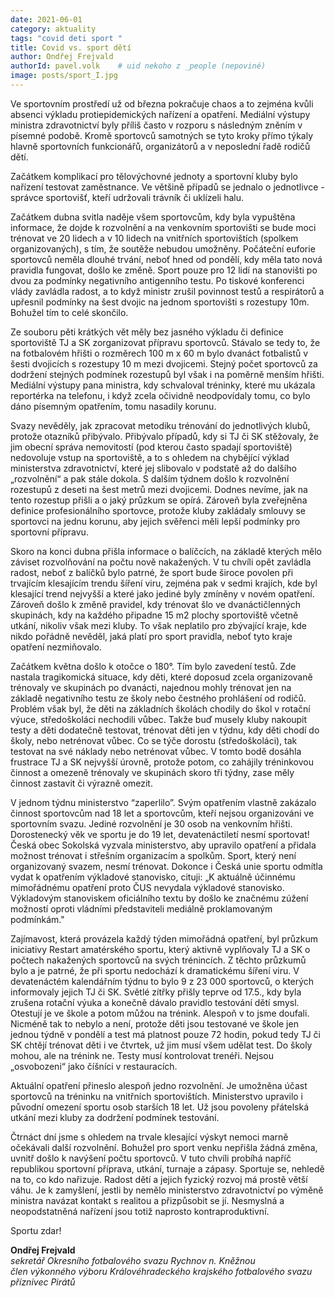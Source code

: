 ```yaml
---
date: 2021-06-01
category: aktuality
tags: "covid deti sport "
title: Covid vs. sport dětí
author: Ondřej Frejvald
authorId: pavel.volk    # uid nekoho z _people (nepoviné)
image: posts/sport_I.jpg
---
```


Ve sportovním prostředí už od března pokračuje chaos a to zejména kvůli absenci výkladu protiepidemických nařízení a opatření. Mediální výstupy ministra zdravotnictví byly příliš často v rozporu s následným zněním v písemné podobě. Kromě sportovců samotných se tyto kroky přímo týkaly hlavně sportovních funkcionářů, organizátorů a v neposlední řadě rodičů dětí.

Začátkem komplikací pro tělovýchovné jednoty a sportovní kluby bylo nařízení testovat zaměstnance. Ve většině případů se  jednalo o jednotlivce - správce sportovišť, kteří udržovali trávník či uklízeli halu.

Začátkem dubna svitla naděje všem sportovcům, kdy byla vypuštěna informace, že dojde k rozvolnění a na venkovním sportovišti se bude moci trénovat ve 20 lidech a v 10 lidech na vnitřních sportovištích (spolkem organizovaných), s tím, že soutěže nebudou umožněny. Počáteční euforie sportovců neměla dlouhé trvání, neboť hned od pondělí, kdy měla tato nová pravidla fungovat, došlo ke změně. Sport pouze pro 12 lidí na stanovišti po dvou za podmínky negativního antigenního testu. Po tiskové konferenci vlády zavládla radost, a to když ministr zrušil povinnost testů a respirátorů a upřesnil podmínky na šest dvojic na jednom sportovišti s rozestupy 10m. Bohužel tím to celé skončilo.

Ze souboru pěti krátkých vět měly bez jasného výkladu či definice sportoviště TJ a SK zorganizovat přípravu sportovců. Stávalo se tedy to, že na fotbalovém hřišti o rozměrech 100 m x 60 m bylo dvanáct fotbalistů v šesti dvojicích s rozestupy 10 m mezi dvojicemi. Stejný počet sportovců za dodržení stejných podmínek rozestupů byl však i na poměrně menším hřišti. Mediální výstupy pana ministra, kdy schvaloval tréninky, které mu ukázala reportérka na telefonu, i když zcela očividně neodpovídaly tomu, co bylo dáno písemným opatřením, tomu nasadily korunu.

Svazy nevěděly, jak zpracovat metodiku trénování do jednotlivých klubů, protože otazníků přibývalo. Přibývalo případů, kdy si TJ či SK stěžovaly, že jim obecní správa nemovitostí (pod kterou často spadají sportoviště) nedovoluje vstup na sportoviště, a to s ohledem na chybějící výklad ministerstva zdravotnictví, které jej slibovalo v podstatě až do dalšího „rozvolnění“ a pak stále dokola. S dalším týdnem došlo k rozvolnění rozestupů z deseti na šest metrů mezi dvojicemi. Dodnes nevíme, jak na tento rozestup přišli a o jaký průzkum se opírá. Zároveň byla zveřejněna definice profesionálního sportovce, protože kluby zakládaly smlouvy se sportovci na jednu korunu, aby jejich svěřenci měli lepší podmínky pro sportovní přípravu.

Skoro na konci dubna přišla informace o balíčcích, na základě kterých mělo záviset rozvolňování na počtu nově nakažených. V tu chvíli opět zavládla radost, neboť z balíčků bylo patrné, že sport bude široce povolen při trvajícím klesajícím trendu šíření viru, zejména pak v sedmi krajích, kde byl klesající trend nejvyšší a které jako jediné byly zmíněny v novém opatření. Zároveň došlo k změně pravidel, kdy trénovat šlo ve dvanáctičlenných skupinách, kdy na každého připadne 15 m2 plochy sportoviště včetně utkání, nikoliv však mezi kluby. To však neplatilo pro zbývající kraje, kde nikdo pořádně nevěděl, jaká platí pro sport pravidla, neboť tyto kraje opatření nezmiňovalo.

Začátkem května došlo k otočce o 180°.  Tím bylo zavedení testů. Zde nastala tragikomická situace, kdy děti, které doposud zcela organizovaně trénovaly ve skupinách po dvanácti, najednou mohly trénovat jen na základě negativního testu ze školy nebo čestného prohlášení od rodičů. Problém však byl, že děti na základních školách chodily do škol v rotační výuce, středoškoláci nechodili vůbec. Takže buď musely kluby nakoupit testy a děti dodatečně testovat, trénovat děti jen v týdnu, kdy děti chodí do školy, nebo netrénovat vůbec. Co se týče dorostu (středoškoláci), tak testovat na své náklady nebo netrénovat vůbec. V tomto bodě dosáhla frustrace TJ a SK nejvyšší úrovně, protože potom, co zahájily tréninkovou činnost a omezeně trénovaly ve skupinách skoro tři týdny, zase měly činnost zastavit či výrazně omezit. 

V jednom týdnu ministerstvo “zaperlilo”. Svým opatřením vlastně zakázalo činnost sportovcům nad 18 let a sportovcům, kteří nejsou organizováni ve sportovním svazu. Jediné rozvolnění je 30 osob na venkovním hřišti. Dorostenecký věk ve sportu je do 19 let, devatenáctiletí nesmí sportovat! Česká obec Sokolská vyzvala ministerstvo, aby upravilo opatření a přidala možnost trénovat i střešním organizacím a spolkům. Sport, který není organizovaný svazem, nesmí trénovat. Dokonce i Česká unie sportu odmítla vydat k opatřením výkladové stanovisko, cituji: „K aktuálně účinnému mimořádnému opatření proto ČUS nevydala výkladové stanovisko. Výkladovým stanoviskem oficiálního textu by došlo ke značnému zúžení možností oproti vládními představiteli mediálně proklamovaným podmínkám."

Zajímavost, která provázela každý týden mimořádná opatření, byl průzkum iniciativy Restart amatérského sportu, který aktivně vyplňovaly TJ a SK o počtech nakažených sportovců na svých trénincích. Z těchto průzkumů bylo a je patrné, že při sportu nedochází k dramatickému šíření viru. V devatenáctém kalendářním týdnu to bylo 9 z 23 000 sportovců, o kterých informovaly jejich TJ či SK. 
Světlé zítřky přišly teprve od 17.5., kdy byla zrušena rotační výuka a konečně dávalo pravidlo testování dětí smysl. Otestují je ve škole a potom můžou na trénink. Alespoň v to jsme doufali. Nicméně tak to nebylo a není, protože děti jsou testované ve škole jen jednou týdně v pondělí a test má platnost pouze 72 hodin, pokud tedy TJ či SK chtějí trénovat děti i ve čtvrtek, už jim musí všem udělat test. Do školy mohou, ale na trénink ne. Testy musí kontrolovat trenéři. Nejsou „osvobozeni“ jako číšníci v restauracích.

Aktuální opatření přineslo alespoň jedno rozvolnění. Je umožněna účast sportovců na tréninku na vnitřních sportovištích. Ministerstvo upravilo i původní omezení sportu osob starších 18 let. Už jsou povoleny přátelská utkání mezi kluby za dodržení podmínek testování.

Čtrnáct dní jsme s ohledem na trvale klesající výskyt nemoci marně očekávali další rozvolnění. Bohužel pro sport venku nepřišla žádná změna, uvnitř došlo k navýšení počtu sportovců. V tuto chvíli probíhá napříč republikou sportovní příprava, utkání, turnaje a zápasy. Sportuje se, nehledě na to, co kdo nařizuje. Radost dětí a jejich fyzický rozvoj má prostě větší váhu. Je k zamyšlení, jestli by nemělo ministerstvo zdravotnictví po výměně ministra navázat kontakt s realitou a přizpůsobit se jí. Nesmyslná a neopodstatněná nařízení jsou totiž naprosto kontraproduktivní.

Sportu zdar! 

	
**Ondřej Frejvald**  
<em>sekretář Okresního fotbalového svazu Rychnov n. Kněžnou  
člen výkonného výboru Královéhradeckého krajského fotbalového svazu  
příznivec Pirátů  </em>  
